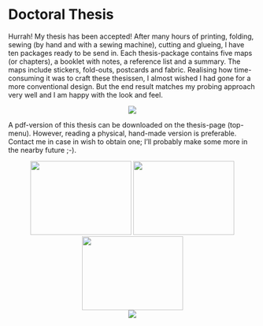 # Doctoral Thesis

Hurrah! My thesis has been accepted! After many hours of printing, folding, sewing (by hand and with a sewing machine), cutting and glueing, I have ten packages ready to be send in. Each thesis-package contains five maps (or chapters), a booklet with notes, a reference list and a summary. The maps include stickers, fold-outs, postcards and fabric. Realising how time-consuming it was to craft these thesissen, I almost wished I had gone for a more conventional design. But the end result matches my probing approach very well and I am happy with the look and feel.

<div align="center">
  <img src="assets/images/Thesis01.jpg"/>
</div>

A pdf-version of this thesis can be downloaded on the thesis-page (top-menu). However, reading a physical, hand-made version is preferable. Contact me in case in wish to obtain one; I’ll probably make some more in the nearby future ;-).

<div align="center">
  <img style="width:205px;height:150px;object-fit:cover" src="assets/images/Thesis02.jpg"/>
  <img style="width:205px;height:150px;object-fit:cover" src="assets/images/Thesis03.jpg"/>
  <img style="width:205px;height:150px;object-fit:cover" src="assets/images/Thesis04.jpg"/>
</div>

<div align="center">
  <img src="assets/images/Thesis05.jpg"/>
</div>

<br>
<br>
<br>
